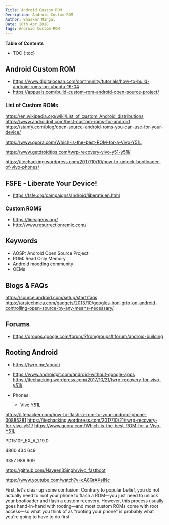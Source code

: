 ```yaml
---
Title: Android Custom ROM
Decription: Android Custom ROM
Author: Bhaskar Mangal
Date: 10th Apr 2018
Tags: Android Custom ROM
---
```


**Table of Contents**
* TOC
{:toc}


## Android Custom ROM
- https://www.digitalocean.com/community/tutorials/how-to-build-android-roms-on-ubuntu-16-04
- https://appuals.com/build-custom-rom-android-open-source-project/

### List of Custom ROMs
https://en.wikipedia.org/wiki/List_of_custom_Android_distributions
https://www.androidpit.com/best-custom-roms-for-android
https://stanfy.com/blog/open-source-android-roms-you-can-use-for-your-device/

https://www.quora.com/Which-is-the-best-ROM-for-a-Vivo-Y51L

https://www.getdroidtips.com/twrp-recovery-vivo-y51-y51l/

https://itechacking.wordpress.com/2017/10/10/how-to-unlock-bootloader-of-vivo-phones/

## FSFE - Liberate Your Device!
- https://fsfe.org/campaigns/android/liberate.en.html

### Custom ROMS
- https://lineageos.org/
- http://www.resurrectionremix.com/

## Keywords
- AOSP: Android Open Source Project
- ROM: Read Only Memory
- Android modding community
- OEMs

## Blogs & FAQs
https://source.android.com/setup/start/faqs
https://arstechnica.com/gadgets/2013/10/googles-iron-grip-on-android-controlling-open-source-by-any-means-necessary/

## Forums
- https://groups.google.com/forum/?fromgroups#!forum/android-building



## Rooting Android
* https://twrp.me/about/
* https://www.androidpit.com/android-without-google-apps
https://itechacking.wordpress.com/2017/10/21/twrp-recovery-for-vivo-y51l/

* Phones:
	- Vivo Y51L



https://lifehacker.com/how-to-flash-a-rom-to-your-android-phone-30885281
https://itechacking.wordpress.com/2017/10/21/twrp-recovery-for-vivo-y51l/
https://www.quora.com/Which-is-the-best-ROM-for-a-Vivo-Y51L



PD1510F_EX_A_1.19.0


4860 434 649

3357 986 909

https://github.com/Naveen3Singh/vivo_fastboot	

https://www.youtube.com/watch?v=cA8QrAXsINc




First, let's clear up some confusion: Contrary to popular belief, you do not actually need to root your phone to flash a ROM—you just need to unlock your bootloader and flash a custom recovery. However, this process usually goes hand-in-hand with rooting—and most custom ROMs come with root access—so what you think of as "rooting your phone" is probably what you're going to have to do first.